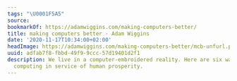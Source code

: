 ```yaml
---
tags: "\U0001F5A5"
source:
bookmarkOf: https://adamwiggins.com/making-computers-better/
title: making computers better · Adam Wiggins
date: '2020-11-17T10:34:00+02:00'
headImage: https://adamwiggins.com/making-computers-better/mcb-unfurl.png
uuid: adfab7f8-fbbd-49f9-9ccc-57d19401d2f1
description: We live in a computer-embroidered reality. Here are six ways to improve
  computing in service of human prosperity.
---
```


